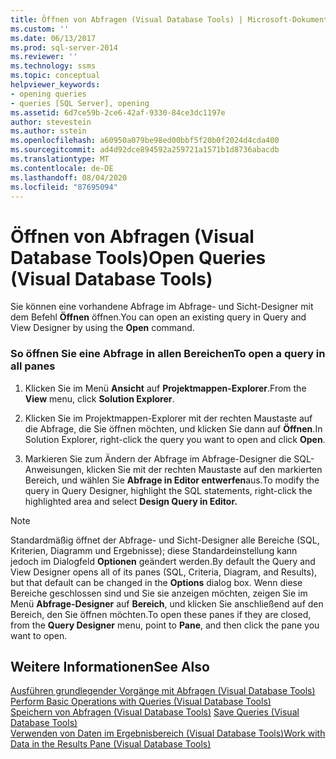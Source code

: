 ```yaml
---
title: Öffnen von Abfragen (Visual Database Tools) | Microsoft-Dokumentation
ms.custom: ''
ms.date: 06/13/2017
ms.prod: sql-server-2014
ms.reviewer: ''
ms.technology: ssms
ms.topic: conceptual
helpviewer_keywords:
- opening queries
- queries [SQL Server], opening
ms.assetid: 6d7ce59b-2ce6-42af-9330-84ce3dc1197e
author: stevestein
ms.author: sstein
ms.openlocfilehash: a60950a079be98ed00bbf5f20b0f2024d4cda400
ms.sourcegitcommit: ad4d92dce894592a259721a1571b1d8736abacdb
ms.translationtype: MT
ms.contentlocale: de-DE
ms.lasthandoff: 08/04/2020
ms.locfileid: "87695094"
---
```

# <a name="open-queries-visual-database-tools"></a><span data-ttu-id="59964-102">Öffnen von Abfragen (Visual Database Tools)</span><span class="sxs-lookup"><span data-stu-id="59964-102">Open Queries (Visual Database Tools)</span></span>
  <span data-ttu-id="59964-103">Sie können eine vorhandene Abfrage im Abfrage- und Sicht-Designer mit dem Befehl **Öffnen** öffnen.</span><span class="sxs-lookup"><span data-stu-id="59964-103">You can open an existing query in Query and View Designer by using the **Open** command.</span></span>  
  
### <a name="to-open-a-query-in-all-panes"></a><span data-ttu-id="59964-104">So öffnen Sie eine Abfrage in allen Bereichen</span><span class="sxs-lookup"><span data-stu-id="59964-104">To open a query in all panes</span></span>  
  
1.  <span data-ttu-id="59964-105">Klicken Sie im Menü **Ansicht** auf **Projektmappen-Explorer**.</span><span class="sxs-lookup"><span data-stu-id="59964-105">From the **View** menu, click **Solution Explorer**.</span></span>  
  
2.  <span data-ttu-id="59964-106">Klicken Sie im Projektmappen-Explorer mit der rechten Maustaste auf die Abfrage, die Sie öffnen möchten, und klicken Sie dann auf **Öffnen**.</span><span class="sxs-lookup"><span data-stu-id="59964-106">In Solution Explorer, right-click the query you want to open and click **Open**.</span></span>  
  
3.  <span data-ttu-id="59964-107">Markieren Sie zum Ändern der Abfrage im Abfrage-Designer die SQL-Anweisungen, klicken Sie mit der rechten Maustaste auf den markierten Bereich, und wählen Sie **Abfrage in Editor entwerfen**aus.</span><span class="sxs-lookup"><span data-stu-id="59964-107">To modify the query in Query Designer, highlight the SQL statements, right-click the highlighted area and select **Design Query in Editor.**</span></span>  
  
> [!NOTE]  
>  <span data-ttu-id="59964-108">Standardmäßig öffnet der Abfrage- und Sicht-Designer alle Bereiche (SQL, Kriterien, Diagramm und Ergebnisse); diese Standardeinstellung kann jedoch im Dialogfeld **Optionen** geändert werden.</span><span class="sxs-lookup"><span data-stu-id="59964-108">By default the Query and View Designer opens all of its panes (SQL, Criteria, Diagram, and Results), but that default can be changed in the **Options** dialog box.</span></span> <span data-ttu-id="59964-109">Wenn diese Bereiche geschlossen sind und Sie sie anzeigen möchten, zeigen Sie im Menü **Abfrage-Designer** auf **Bereich**, und klicken Sie anschließend auf den Bereich, den Sie öffnen möchten.</span><span class="sxs-lookup"><span data-stu-id="59964-109">To open these panes if they are closed, from the **Query Designer** menu, point to **Pane**, and then click the pane you want to open.</span></span>  
  
## <a name="see-also"></a><span data-ttu-id="59964-110">Weitere Informationen</span><span class="sxs-lookup"><span data-stu-id="59964-110">See Also</span></span>  
 <span data-ttu-id="59964-111">[Ausführen grundlegender Vorgänge mit Abfragen &#40;Visual Database Tools&#41;](visual-database-tools.md) </span><span class="sxs-lookup"><span data-stu-id="59964-111">[Perform Basic Operations with Queries &#40;Visual Database Tools&#41;](visual-database-tools.md) </span></span>  
 <span data-ttu-id="59964-112">[Speichern von Abfragen &#40;Visual Database Tools&#41;](save-queries-visual-database-tools.md) </span><span class="sxs-lookup"><span data-stu-id="59964-112">[Save Queries &#40;Visual Database Tools&#41;](save-queries-visual-database-tools.md) </span></span>  
 [<span data-ttu-id="59964-113">Verwenden von Daten im Ergebnisbereich &#40;Visual Database Tools&#41;</span><span class="sxs-lookup"><span data-stu-id="59964-113">Work with Data in the Results Pane &#40;Visual Database Tools&#41;</span></span>](results-pane-visual-database-tools.md)  
  
  
